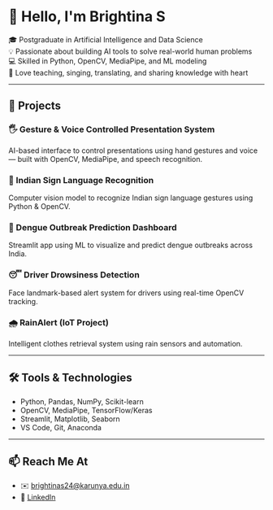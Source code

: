 
# 👋 Hello, I'm Brightina S

🎓 Postgraduate in Artificial Intelligence and Data Science  
💡 Passionate about building AI tools to solve real-world human problems  
💻 Skilled in Python, OpenCV, MediaPipe, and ML modeling  
🎤 Love teaching, singing, translating, and sharing knowledge with heart

---

## 🚀 Projects

### 🖐️ Gesture & Voice Controlled Presentation System
AI-based interface to control presentations using hand gestures and voice — built with OpenCV, MediaPipe, and speech recognition.

### 🤟 Indian Sign Language Recognition
Computer vision model to recognize Indian sign language gestures using Python & OpenCV.

### 🦟 Dengue Outbreak Prediction Dashboard
Streamlit app using ML to visualize and predict dengue outbreaks across India.

### 😴 Driver Drowsiness Detection
Face landmark-based alert system for drivers using real-time OpenCV tracking.

### 🌧️ RainAlert (IoT Project)
Intelligent clothes retrieval system using rain sensors and automation.

---

## 🛠️ Tools & Technologies

- Python, Pandas, NumPy, Scikit-learn
- OpenCV, MediaPipe, TensorFlow/Keras
- Streamlit, Matplotlib, Seaborn
- VS Code, Git, Anaconda

---

## 📫 Reach Me At

- ✉️ brightinas24@karunya.edu.in  
- 🔗 [LinkedIn](https://www.linkedin.com/in/brightina-sam-624365364/)
